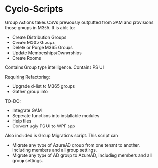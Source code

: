 # Cyclo-Scripts

Group Actions takes CSVs previously outputted from GAM and provisions those groups in M365.  It is able to:

 - Create Distribution Groups
 - Create M365 Groups
 - Delete or Purge M365 Groups
 - Update Memberships/Ownerships
 - Create Rooms

Contains Group type intelligence.
Contains PS UI

Requiring Refactoring:
 - Upgrade d-list to M365 groups
 - Gather group info


TO-DO:
 - Integrate GAM
 - Seperate functions into installable modules
 - Help files
 - Convert ugly PS UI to WPF app

Also included is Group Migrations script.  This script can
 - Migrate any type of AzureAD group from one tenant to another, including members and all group settings.
 - Migrate any type of AD group to AzureAD, including members and all group settings.
